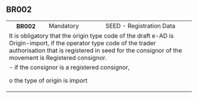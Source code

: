 ## BR002
<table>
 <tr>
  <th>
   BR002
  </th>
  <td>
   Mandatory
  </td>
  <td>
   SEED - Registration Data
  </td>
 </tr>
 <tr>
  <td colspan="3">
   It is obligatory that the origin type code of the draft e-AD is Origin-import, if the operator type code of the trader authorisation that is registered in seed for the consignor of the movement is Registered consignor.
  </td>
 </tr>
 <tr>
  <td colspan="3">
   - if the consignor is a registered consignor,


o the type of origin is import
  </td>
 </tr>
</table>

